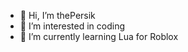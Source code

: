 - 👋 Hi, I’m thePersik
- 👀 I’m interested in coding
- 🌱 I’m currently learning Lua for Roblox

<!---
justPersik/justPersik is a ✨ special ✨ repository because its `README.md` (this file) appears on your GitHub profile.
You can click the Preview link to take a look at your changes.
--->
